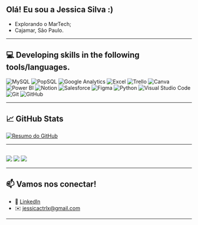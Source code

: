 ## Olá! Eu sou a Jessica Silva :) </h1>

- Explorando o MarTech;
- Cajamar, São Paulo.

---
## 💻 Developing skills in the following tools/languages.       

![MySQL](https://img.shields.io/badge/-MySQL-333333?style=flat&logo=mysql&logoColor=white)
![PopSQL](https://img.shields.io/badge/-PopSQL-333333?style=flat&logo=data&logoColor=white)
![Google Analytics](https://img.shields.io/badge/-Google%20Analytics-333333?style=flat&logo=google-analytics&logoColor=orange)
![Excel](https://img.shields.io/badge/-Excel-333333?style=flat&logo=microsoft-excel&logoColor=1D6F42)
![Trello](https://img.shields.io/badge/-Trello-333333?style=flat&logo=Trello&logoColor=blue)
![Canva](https://img.shields.io/badge/-Canva-333333?style=flat&logo=canva&logoColor=00C4CC)
![Power BI](https://img.shields.io/badge/-Power%20BI-333333?style=flat&logo=power-bi&logoColor=F2C811)
![Notion](https://img.shields.io/badge/-Notion-333333?style=flat&logo=notion)
![Salesforce](https://img.shields.io/badge/-Salesforce-333333?style=flat&logo=salesforce&logoColor=00A1E0)
![Figma](https://img.shields.io/badge/-Figma-333333?style=flat&logo=figma)
![Python](https://img.shields.io/badge/-Python-333333?style=flat&logo=python&logoColor=FFD43B)
![Visual Studio Code](https://img.shields.io/badge/-Visual%20Studio%20Code-333333?style=flat&logo=visual-studio-code&logoColor=007ACC)
![Git](https://img.shields.io/badge/Git-333333?style=flat&logo=git)
![GitHub](https://img.shields.io/badge/-GitHub-333333?style=flat&logo=GitHub)

---

## 📈 GitHub Stats

[![Resumo do GitHub](https://github-profile-summary-cards.vercel.app/api/cards/profile-details?username=jj3ssica&theme=github_dark)](https://github.com/jj3ssica)

---
 ##
 
<div> 
  <a href = "mailto:jessicactrlx@gmail.com"><img src="https://img.shields.io/badge/-Gmail-%23333?style=for-the-badge&logo=gmail&logoColor=white" target="_blank"></a>
  <a href="https://www.linkedin.com/in/jjessicaa/" target="_blank"><img src="https://img.shields.io/badge/-LinkedIn-%230077B5?style=for-the-badge&logo=linkedin&logoColor=white" target="_blank"></a> 
  <a href="https://instagram.com/clevermodeon" target="_blank"><img src="https://img.shields.io/badge/-Instagram-%23E4405F?style=for-the-badge&logo=instagram&logoColor=white" target="_blank"></a>
</div>

---
## 📫 Vamos nos conectar!

- 💼 [LinkedIn](https://www.linkedin.com/in/jj3ssica)
- ✉️ jessicactrlx@gmail.com
---
